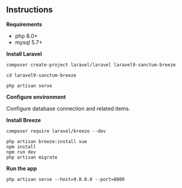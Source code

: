 ## Instructions 

**Requirements**

* php 8.0+
* mysql 5.7+

**Install Laravel**

```
composer create-project laravel/laravel laravel9-sanctum-breeze
 
cd laravel9-sanctum-breeze
 
php artisan serve
```

**Configure environment**

Configure database connection and related items. 

**Install Breeze**

```
composer require laravel/breeze --dev

php artisan breeze:install vue
npm install
npm run dev
php artisan migrate
```

**Run the app**

```
php artisan serve --host=9.0.0.0 --port=8000
```